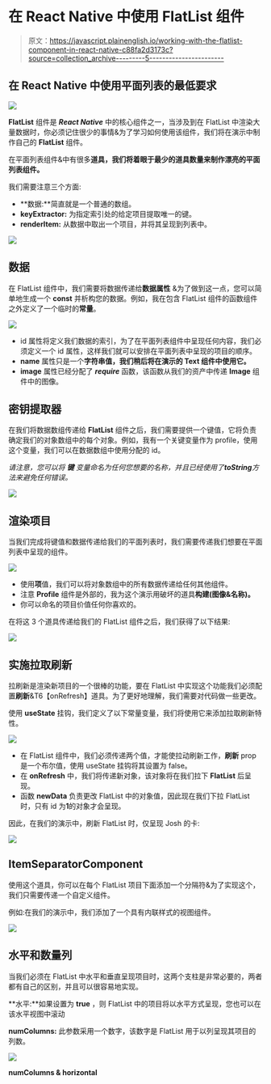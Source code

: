 # 在 React Native 中使用 FlatList 组件

> 原文：<https://javascript.plainenglish.io/working-with-the-flatlist-component-in-react-native-c88fa2d3173c?source=collection_archive---------5----------------------->

## 在 React Native 中使用平面列表的最低要求

![](img/e1f7643a968a121a36b59fa10da8d7a4.png)

**FlatList** 组件是 ***React Native*** 中的核心组件之一，当涉及到在 FlatList 中渲染大量数据时，你必须记住很少的事情&为了学习如何使用该组件，我们将在演示中制作自己的 **FlatList** 组件。

在平面列表组件&中有很多**道具，我们将着眼于最少的道具数量来制作漂亮的平面列表组件。**

我们需要注意三个方面:

*   **数据:**简直就是一个普通的数组。
*   **keyExtractor:** 为指定索引处的给定项目提取唯一的键。
*   **renderItem:** 从数据中取出一个项目，并将其呈现到列表中。

![](img/e8a6ef928340b068dadafe0e8b0d4eb0.png)

## 数据

在 FlatList 组件中，我们需要将数据传递给**数据属性** &为了做到这一点，您可以简单地生成一个 **const** 并析构您的数据。例如，我在包含 FlatList 组件的函数组件之外定义了一个临时的**常量**。

![](img/262b55c0f79082b32120cf7dbc56b5ce.png)

*   id 属性将定义我们数据的索引，为了在平面列表组件中呈现任何内容，我们必须定义一个 id 属性，这样我们就可以安排在平面列表中呈现的项目的顺序。
*   **name** 属性只是一个**字符串值，我们稍后将在演示的 **Text** 组件中使用它。**
*   **image** 属性已经分配了 ***require*** 函数，该函数从我们的资产中传递 **Image** 组件中的图像。

## 密钥提取器

在我们将数据数组传递给 **FlatList** 组件之后，我们需要提供一个键值，它将负责确定我们的对象数组中的每个对象。例如，我有一个关键变量作为 profile，使用这个变量，我们可以在数据数组中使用分配的 id。

*请注意，您可以将* ***键*** *变量命名为任何您想要的名称，并且已经使用了****toString****方法来避免任何错误。*

![](img/5638ead140bbe7e926528fe55e83b3c7.png)

## 渲染项目

当我们完成将键值和数据传递给我们的平面列表时，我们需要传递我们想要在平面列表中呈现的组件。

![](img/6641a8ce0c91f8313e710e0ba44571ee.png)

*   使用**项**值，我们可以将对象数组中的所有数据传递给任何其他组件。
*   注意 **Profile** 组件是外部的，我为这个演示用破坏的道具**构建(图像&名称)。**
*   你可以命名的项目价值任何你喜欢的。

在将这 3 个道具传递给我们的 FlatList 组件之后，我们获得了以下结果:

![](img/f43bfa4e4a3e8f88a82d077c2223929b.png)

## 实施拉取刷新

拉刷新是渲染新项目的一个很棒的功能，要在 FlatList 中实现这个功能我们必须配置**刷新**&T6【onRefresh】道具。为了更好地理解，我们需要对代码做一些更改。

使用 **useState** 挂钩，我们定义了以下常量变量，我们将使用它来添加拉取刷新特性。

![](img/19363459e5f59a59685563a41ca18049.png)

*   在 FlatList 组件中，我们必须传递两个值，才能使拉动刷新工作，**刷新** prop 是一个布尔值，使用 useState 挂钩将其设置为 false。
*   在 **onRefresh** 中，我们将传递新对象，该对象将在我们拉下 **FlatList** 后呈现。
*   函数 **newData** 负责更改 FlatList 中的对象值，因此现在我们下拉 FlatList 时，只有 id 为**1**的对象才会呈现。

因此，在我们的演示中，刷新 FlatList 时，仅呈现 Josh 的卡:

![](img/aa7874fb527acedf083c6852ce78afa9.png)

## ItemSeparatorComponent

使用这个道具，你可以在每个 FlatList 项目下面添加一个分隔符&为了实现这个，我们只需要传递一个自定义组件。

例如:在我们的演示中，我们添加了一个具有内联样式的视图组件。

![](img/a13a576c00d946e85e3eb2772df966a0.png)

## 水平和数量列

当我们必须在 FlatList 中水平和垂直呈现项目时，这两个支柱是非常必要的，两者都有自己的区别，并且可以很容易地实现。

**水平:**如果设置为 **true** ，则 FlatList 中的项目将以水平方式呈现，您也可以在该水平视图中滚动

**numColumns:** 此参数采用一个数字，该数字是 FlatList 用于以列呈现其项目的列数。

![](img/444d94efebeb0331f75c13e527bce7ab.png)

**numColumns & horizontal**